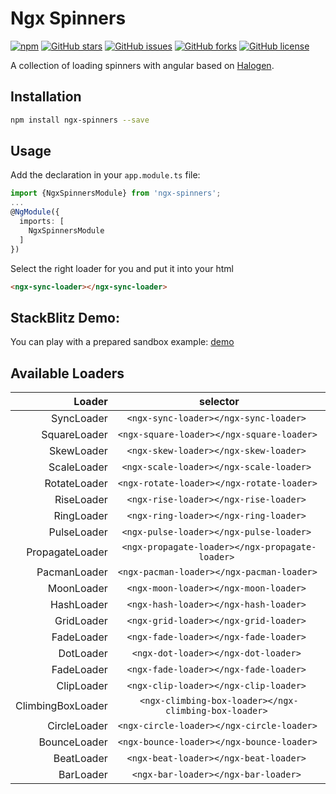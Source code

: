 # Ngx Spinners
[![npm](https://img.shields.io/npm/v/ngx-spinners.svg)](https://www.npmjs.com/package/ngx-spinners)
[![GitHub stars](https://img.shields.io/github/stars/BrkCoder/ngx-spinners.svg)](https://github.com/BrkCoder/ngx-spinners/stargazers)
[![GitHub issues](https://img.shields.io/github/issues/BrkCoder/ngx-spinners.svg)](https://github.com/BrkCoder/ngx-spinners/issues)
[![GitHub forks](https://img.shields.io/github/forks/BrkCoder/ngx-spinners.svg)](https://github.com/BrkCoder/ngx-spinners/network)
[![GitHub license](https://img.shields.io/github/license/BrkCoder/ngx-spinners.svg)](https://github.com/BrkCoder/ngx-spinners/blob/master/LICENSE)

A collection of loading spinners with angular based on [Halogen](https://github.com/yuanyan/halogen).

## Installation

```bash
npm install ngx-spinners --save
```
## Usage

Add the declaration in your `app.module.ts` file:
```typescript
import {NgxSpinnersModule} from 'ngx-spinners';
...
@NgModule({
  imports: [
    NgxSpinnersModule
  ]
})
```
Select the right loader for you and put it into your html
```html
<ngx-sync-loader></ngx-sync-loader>
```

## StackBlitz Demo:
You can play with a prepared sandbox example: 
[demo](https://stackblitz.com/edit/ngx-spinners-example)
## Available Loaders

Loader                  | selector | 
-----------------------:|:--------:|
SyncLoader              |    `<ngx-sync-loader></ngx-sync-loader> `                   | 
SquareLoader            |    `<ngx-square-loader></ngx-square-loader> `               | 
SkewLoader              |    `<ngx-skew-loader></ngx-skew-loader> `                   | 
ScaleLoader             |    `<ngx-scale-loader></ngx-scale-loader> `                 | 
RotateLoader            |    `<ngx-rotate-loader></ngx-rotate-loader> `               | 
RiseLoader              |    `<ngx-rise-loader></ngx-rise-loader> `                   | 
RingLoader              |    `<ngx-ring-loader></ngx-ring-loader> `                   | 
PulseLoader             |    `<ngx-pulse-loader></ngx-pulse-loader> `                 | 
PropagateLoader         |    `<ngx-propagate-loader></ngx-propagate-loader> `         | 
PacmanLoader            |    `<ngx-pacman-loader></ngx-pacman-loader> `               | 
MoonLoader              |    `<ngx-moon-loader></ngx-moon-loader> `                   | 
HashLoader              |    `<ngx-hash-loader></ngx-hash-loader> `                   |
GridLoader              |    `<ngx-grid-loader></ngx-grid-loader> `                   |
FadeLoader              |    `<ngx-fade-loader></ngx-fade-loader> `                   |
DotLoader               |    `<ngx-dot-loader></ngx-dot-loader> `                     |
FadeLoader              |    `<ngx-fade-loader></ngx-fade-loader> `                   |
ClipLoader              |    `<ngx-clip-loader></ngx-clip-loader> `                   |
ClimbingBoxLoader       |    `<ngx-climbing-box-loader></ngx-climbing-box-loader> `   |
CircleLoader            |    `<ngx-circle-loader></ngx-circle-loader> `               |
BounceLoader            |    `<ngx-bounce-loader></ngx-bounce-loader> `               |
BeatLoader              |    `<ngx-beat-loader></ngx-beat-loader> `                   |
BarLoader               |    `<ngx-bar-loader></ngx-bar-loader> `                     |
